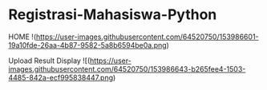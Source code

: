 # Registrasi-Mahasiswa-Python
HOME
!(https://user-images.githubusercontent.com/64520750/153986601-19a10fde-26aa-4b87-9582-5a8b6594be0a.png)

Upload Result Display
![(https://user-images.githubusercontent.com/64520750/153986643-b265fee4-1503-4485-842a-ecf995838447.png)
